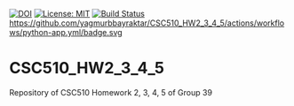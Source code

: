 [![DOI](https://zenodo.org/badge/531751134.svg)](https://zenodo.org/badge/latestdoi/531751134)
[![License: MIT](https://img.shields.io/badge/License-MIT-yellow.svg)](https://opensource.org/licenses/MIT)
[![Build Status](https://app.travis-ci.com/wangz35/CSC-510-HW1.svg?branch=main)](https://app.travis-ci.com/wangz35/CSC-510-HW1)
https://github.com/yagmurbbayraktar/CSC510_HW2_3_4_5/actions/workflows/python-app.yml/badge.svg


# CSC510_HW2_3_4_5
Repository of CSC510 Homework 2, 3, 4, 5 of Group 39
